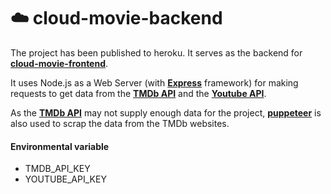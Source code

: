 # :cloud: cloud-movie-backend

The project has been published to heroku. It serves as the backend for [**cloud-movie-frontend**](https://github.com/david-ting/cloud-movie-frontend).

It uses Node.js as a Web Server (with [**Express**](https://expressjs.com/) framework) for making requests to get data from the [**TMDb API**](https://developers.themoviedb.org/3/getting-started/introduction) and the [**Youtube API**](https://developers.google.com/youtube/v3/docs/). 

As the [**TMDb API**](https://developers.themoviedb.org/3/getting-started/introduction) may not supply enough data for the project, [**puppeteer**](https://www.npmjs.com/package/puppeteer) is also used to scrap the data from the TMDb websites. 

#### Environmental variable
* TMDB_API_KEY
* YOUTUBE_API_KEY
